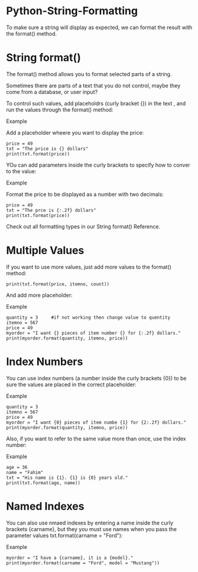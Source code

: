 # Python-String-Formatting
To make sure a string will display as expected, we can format the result with the format() method.

# String format()
The format() method allows you to format selected parts of a string.

Sometimes there are parts of a text that you do not control, maybe they come from a database, or user input?

To control such values, add placeholdrs (curly bracket {}) in the text , and run the values through the format() method:

Example 

Add a placeholder wheere you want to display the price:

    price = 49
    txt = "The price is {} dollars"
    print(txt.format(price))

YOu can add parameters inside the curly brackets to specify how to conver to the value:

Example

Format the price to be displayed as a number with two decimals:

    price = 49
    txt = "The prce is {:.2f} dollars"
    print(txt.format(price))

Check out all formatting types in our String format() Reference.    

# Multiple Values
If you want to use more values, just add more values to the format() method:

    print(txt.format(price, itemno, count))

And add more placeholder:    

Example

    quantity = 3     #if not working then change value to quentity
    itemno = 567
    price = 49
    myorder = "I want {} pieces of item number {} for {:.2f} dollars."
    print(myorder.format(quantity, itemno, price))

# Index Numbers
You can use index numbers (a number inside the curly brackets {0}) to be
sure the values are placed in the correct placeholder:

Example

    quantity = 3
    itemno = 567
    price = 49
    myorder = "I want {0} pieces of item numbe {1} for {2:.2f} dollars."
    print(myorder.format(quantity, itemno, price))

Also, if you want to refer to the same value more than once, use the index number:

Example

    age = 36
    name = "Fahim"
    txt = "His name is {1}. {1} is {0} years old."
    print(txt.format(age, name))

# Named Indexes 
You can also use nmaed indexes by entering a name inside the curly brackets 
{carname}, but they you must use names when you pass the parameter
values txt.format(carname = "Ford"):

Example

    myorder = "I have a {carname}, it is a {model}."
    print(myorder.format(carname = "Ford", model = "Mustang"))